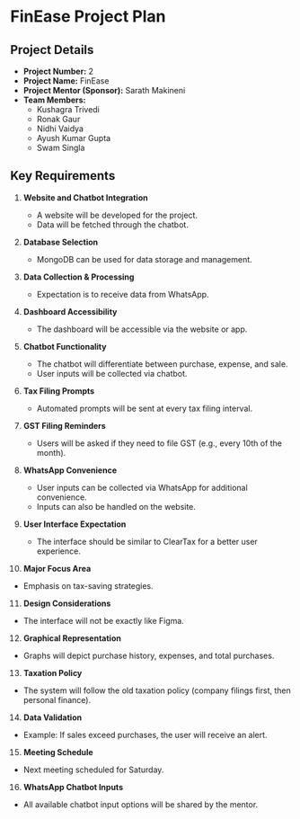 # FinEase Project Plan

## Project Details
- **Project Number:** 2  
- **Project Name:** FinEase  
- **Project Mentor (Sponsor):** Sarath Makineni  
- **Team Members:**  
  - Kushagra Trivedi  
  - Ronak Gaur  
  - Nidhi Vaidya  
  - Ayush Kumar Gupta  
  - Swam Singla  

## Key Requirements
1. **Website and Chatbot Integration**  
   - A website will be developed for the project.  
   - Data will be fetched through the chatbot.  

2. **Database Selection**  
   - MongoDB can be used for data storage and management.  

3. **Data Collection & Processing**  
   - Expectation is to receive data from WhatsApp.  

4. **Dashboard Accessibility**  
   - The dashboard will be accessible via the website or app.  

5. **Chatbot Functionality**  
   - The chatbot will differentiate between purchase, expense, and sale.  
   - User inputs will be collected via chatbot.  

6. **Tax Filing Prompts**  
   - Automated prompts will be sent at every tax filing interval.  

7. **GST Filing Reminders**  
   - Users will be asked if they need to file GST (e.g., every 10th of the month).  

8. **WhatsApp Convenience**  
   - User inputs can be collected via WhatsApp for additional convenience.  
   - Inputs can also be handled on the website.  

9. **User Interface Expectation**  
   - The interface should be similar to ClearTax for a better user experience.  

10. **Major Focus Area**  
   - Emphasis on tax-saving strategies.  

11. **Design Considerations**  
   - The interface will not be exactly like Figma.  

12. **Graphical Representation**  
   - Graphs will depict purchase history, expenses, and total purchases.  

13. **Taxation Policy**  
   - The system will follow the old taxation policy (company filings first, then personal finance).  

14. **Data Validation**  
   - Example: If sales exceed purchases, the user will receive an alert.  

15. **Meeting Schedule**  
   - Next meeting scheduled for Saturday.  

16. **WhatsApp Chatbot Inputs**  
   - All available chatbot input options will be shared by the mentor.  

